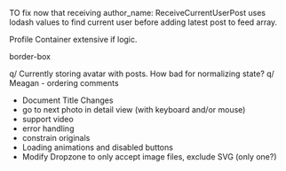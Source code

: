 
TO fix now that receiving author_name:
ReceiveCurrentUserPost uses lodash values to find current user
before adding latest post to feed array.

Profile Container extensive if logic.

border-box

q/ Currently storing avatar with posts. How bad for normalizing state?
q/ Meagan - ordering comments


* Document Title Changes
* go to next photo in detail view (with keyboard and/or mouse)
* support video
* error handling
* constrain originals
* Loading animations and disabled buttons
* Modify Dropzone to only accept image files, exclude SVG (only one?)
